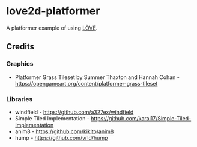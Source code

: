 # love2d-platformer

A platformer example of using [LÖVE](https://love2d.org/).

## Credits
### Graphics
- Platformer Grass Tileset by Summer Thaxton and Hannah Cohan - https://opengameart.org/content/platformer-grass-tileset

### Libraries
- windfield - https://github.com/a327ex/windfield
- Simple Tiled Implementation - https://github.com/karai17/Simple-Tiled-Implementation
- anim8 - https://github.com/kikito/anim8
- hump - https://github.com/vrld/hump